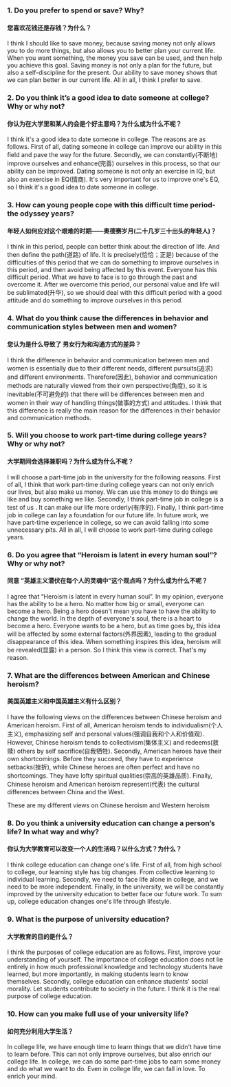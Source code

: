 ### 1. Do you prefer to spend or save? Why?

#### 您喜欢花钱还是存钱？为什么？

I think I should like to save money, because saving money not only allows you to do more things, but also allows you to better plan your current life. When you want something, the money you save can be used, and then help you achieve this goal. Saving money is not only a plan for the future, but also a self-discipline for the present. Our ability to save money shows that we can plan better in our current life. All in all, I think I prefer to save.

### 2. Do you think it’s a good idea to date someone at college? Why or why not?

#### 你认为在大学里和某人约会是个好主意吗？为什么或为什么不呢？

I think it's a good idea to date someone in college. The reasons are as follows. First of all, dating someone in college can improve our ability in this field and pave the way for the future. Secondly, we can constantly(不断地) improve ourselves and enhance(完善) ourselves in this process, so that our ability  can be improved. Dating someone is not only an exercise in IQ, but also an exercise in EQ(情商). It's very important for us to improve one's EQ, so I think it's a good idea to date someone in college.

### 3. How can young people cope with this difficult time period-the odyssey years?

#### 年轻人如何应对这个艰难的时期——奥德赛岁月(二十几岁三十出头的年轻人)？

I think in this period, people can better think about the direction of life. And then define the path(道路) of life. It is precisely(恰恰；正是) because of the difficulties of this period that we can do something to improve ourselves in this period, and then avoid being affected by this event. Everyone has this difficult period. What we have to face is to go through the past and overcome it. After we overcome this period, our personal value and life will be sublimated(升华), so we should deal with this difficult period with a good attitude and do something to improve ourselves in this period.

### 4. What do you think cause the differences in behavior and communication styles between men and women?

#### 您认为是什么导致了 男女行为和沟通方式的差异？

I think the difference in behavior and communication between men and women is essentially due to their different needs, different pursuits(追求) and different environments. Therefore(因此), behavior and communication methods are naturally viewed from their own perspective(角度), so it is inevitable(不可避免的) that there will be differences between men and women in their way of handling things(做事的方式) and attitudes. I think that this difference is really the main reason for the differences in their behavior and communication methods.

### 5. Will you choose to work part-time during college years? Why or why not?

#### 大学期间会选择兼职吗？为什么或为什么不呢？

I will choose a part-time job in the university for the following reasons. First of all, I think that work part-time during college years can not only enrich our lives, but also make us money. We can use this money to do things we like and buy something we like. Secondly, I think part-time job in college is a test of us . It can make our life more orderly(有序的). Finally, I think part-time job in college can lay a foundation for our future life. In future work, we have part-time experience in college, so we can avoid falling into some unnecessary pits. All in all, I will choose to work part-time during college years.

### 6. Do you agree that “Heroism is latent in every human soul”? Why or why not?

#### 同意 “英雄主义潜伏在每个人的灵魂中”这个观点吗？为什么或为什么不呢？

I agree that “Heroism is latent in every human soul”. In my opinion, everyone has the ability to be a hero. No matter how big or small, everyone can become a hero. Being a hero doesn't mean you have to have the ability to change the world. In the depth of everyone's soul, there is a heart to become a hero. Everyone wants to be a hero, but as time goes by, this idea will be affected by some external factors(外界因素), leading to the gradual disappearance of this idea. When something inspires this idea, heroism will be revealed(显露) in a person. So I think this view is correct. That's my reason.

### 7. What are the differences between American and Chinese heroism?

#### 美国英雄主义和中国英雄主义有什么区别？

I have the following views on the differences between Chinese heroism and American heroism. First of all, American heroism tends to individualism(个人主义), emphasizing self and personal values(强调自我和个人和价值观). However, Chinese heroism tends to collectivism(集体主义) and redeems(救赎) others by self sacrifice(自我牺牲). Secondly, American heroes have their own shortcomings. Before they succeed, they have to experience setbacks(挫折), while Chinese heroes are often perfect and have no shortcomings. They have lofty spiritual qualities(崇高的英雄品质). Finally, Chinese heroism and American heroism represent(代表) the cultural differences between China and the West. 

These are my different views on Chinese heroism and Western heroism

### 8. Do you think a university education can change a person’s life? In what way and why?

#### 你认为大学教育可以改变一个人的生活吗？以什么方式？为什么？

I think college education can change one's life. First of all, from high school to college, our learning style has big changes. From collective learning to individual learning. Secondly, we need to face life alone in college, and we need to be more independent. Finally, in the university, we will be constantly improved by the university education to better face our future work. To sum up, college education changes one's life through lifestyle.

### 9. What is the purpose of university education?

#### 大学教育的目的是什么？

I think the purposes of college education are as follows. First, improve your understanding of yourself. The importance of college education does not lie entirely in how much professional knowledge and technology students have learned, but more importantly, in making students learn to know themselves. Secondly, college education can enhance students' social morality. Let students contribute to society in the future. I think it is the real purpose of college education.

### 10. How can you make full use of your university life?

#### 如何充分利用大学生活？

In college life, we have enough time to learn things that we didn't have time to learn before. This can not only improve ourselves, but also enrich our college life. In college, we can do some part-time jobs to earn some money and do what we want to do. Even in college life, we can fall in love. To enrich your mind.
